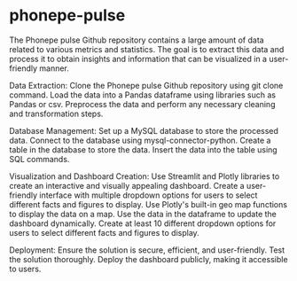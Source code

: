 # phonepe-pulse
The Phonepe pulse Github repository contains a large amount of data related to various metrics and statistics. The goal is to extract this data and process it to obtain insights and information that can be visualized in a user-friendly manner.

Data Extraction: Clone the Phonepe pulse Github repository using git clone command. Load the data into a Pandas dataframe using libraries such as Pandas or csv. Preprocess the data and perform any necessary cleaning and transformation steps.

Database Management: Set up a MySQL database to store the processed data. Connect to the database using mysql-connector-python. Create a table in the database to store the data. Insert the data into the table using SQL commands.

Visualization and Dashboard Creation: Use Streamlit and Plotly libraries to create an interactive and visually appealing dashboard. Create a user-friendly interface with multiple dropdown options for users to select different facts and figures to display. Use Plotly's built-in geo map functions to display the data on a map. Use the data in the dataframe to update the dashboard dynamically. Create at least 10 different dropdown options for users to select different facts and figures to display.

Deployment: Ensure the solution is secure, efficient, and user-friendly. Test the solution thoroughly. Deploy the dashboard publicly, making it accessible to users. 

